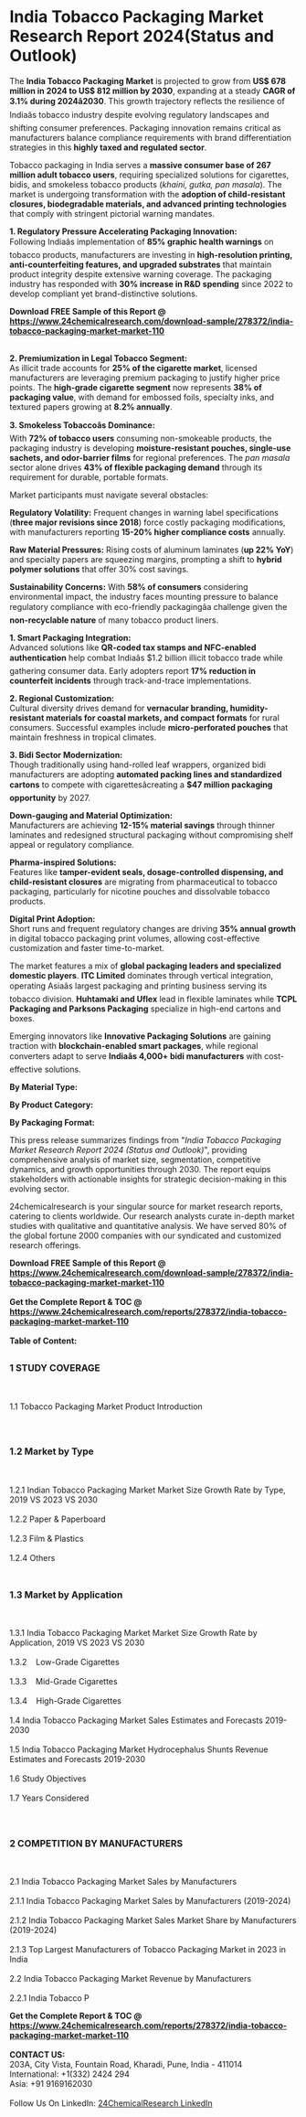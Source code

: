 <h1>India Tobacco Packaging Market Research Report 2024(Status and Outlook)</h1><p>The <strong>India Tobacco Packaging Market</strong> is projected to grow from <strong>US$ 678 million in 2024 to US$ 812 million by 2030</strong>, expanding at a steady <strong>CAGR of 3.1% during 2024â2030</strong>. This growth trajectory reflects the resilience of Indiaâs tobacco industry despite evolving regulatory landscapes and shifting consumer preferences. Packaging innovation remains critical as manufacturers balance compliance requirements with brand differentiation strategies in this <strong>highly taxed and regulated sector</strong>.</p><p>Tobacco packaging in India serves a <strong>massive consumer base of 267 million adult tobacco users</strong>, requiring specialized solutions for cigarettes, bidis, and smokeless tobacco products (<em>khaini, gutka, pan masala</em>). The market is undergoing transformation with the <strong>adoption of child-resistant closures, biodegradable materials, and advanced printing technologies</strong> that comply with stringent pictorial warning mandates.</p><p><strong>1. Regulatory Pressure Accelerating Packaging Innovation:</strong><br>
Following Indiaâs implementation of <strong>85% graphic health warnings</strong> on tobacco products, manufacturers are investing in <strong>high-resolution printing, anti-counterfeiting features, and upgraded substrates</strong> that maintain product integrity despite extensive warning coverage. The packaging industry has responded with <strong>30% increase in R&amp;D spending</strong> since 2022 to develop compliant yet brand-distinctive solutions.</p><div><b>Download FREE Sample of this Report @ 
            <a href="https://www.24chemicalresearch.com/download-sample/278372/india-tobacco-packaging-market-market-110">
            https://www.24chemicalresearch.com/download-sample/278372/india-tobacco-packaging-market-market-110</a></b></div><br><p><strong>2. Premiumization in Legal Tobacco Segment:</strong><br>
As illicit trade accounts for <strong>25% of the cigarette market</strong>, licensed manufacturers are leveraging premium packaging to justify higher price points. The <strong>high-grade cigarette segment</strong> now represents <strong>38% of packaging value</strong>, with demand for embossed foils, specialty inks, and textured papers growing at <strong>8.2% annually</strong>.</p><p><strong>3. Smokeless Tobaccoâs Dominance:</strong><br>
With <strong>72% of tobacco users</strong> consuming non-smokeable products, the packaging industry is developing <strong>moisture-resistant pouches, single-use sachets, and odor-barrier films</strong> for regional preferences. The <em>pan masala</em> sector alone drives <strong>43% of flexible packaging demand</strong> through its requirement for durable, portable formats.</p><p>Market participants must navigate several obstacles:</p><p><strong>Regulatory Volatility:</strong> Frequent changes in warning label specifications (<strong>three major revisions since 2018</strong>) force costly packaging modifications, with manufacturers reporting <strong>15-20% higher compliance costs</strong> annually.</p><p><strong>Raw Material Pressures:</strong> Rising costs of aluminum laminates (<strong>up 22% YoY</strong>) and specialty papers are squeezing margins, prompting a shift to <strong>hybrid polymer solutions</strong> that offer 30% cost savings.</p><p><strong>Sustainability Concerns:</strong> With <strong>58% of consumers</strong> considering environmental impact, the industry faces mounting pressure to balance regulatory compliance with eco-friendly packagingâa challenge given the <strong>non-recyclable nature</strong> of many tobacco product liners.</p><p><strong>1. Smart Packaging Integration:</strong><br>
Advanced solutions like <strong>QR-coded tax stamps and NFC-enabled authentication</strong> help combat Indiaâs $1.2 billion illicit tobacco trade while gathering consumer data. Early adopters report <strong>17% reduction in counterfeit incidents</strong> through track-and-trace implementations.</p><p><strong>2. Regional Customization:</strong><br>
Cultural diversity drives demand for <strong>vernacular branding, humidity-resistant materials for coastal markets, and compact formats</strong> for rural consumers. Successful examples include <strong>micro-perforated pouches</strong> that maintain freshness in tropical climates.</p><p><strong>3. Bidi Sector Modernization:</strong><br>
Though traditionally using hand-rolled leaf wrappers, organized bidi manufacturers are adopting <strong>automated packing lines and standardized cartons</strong> to compete with cigarettesâcreating a <strong>$47 million packaging opportunity</strong> by 2027.</p><p><strong>Down-gauging and Material Optimization:</strong><br>
        Manufacturers are achieving <strong>12-15% material savings</strong> through thinner laminates and redesigned structural packaging without compromising shelf appeal or regulatory compliance.</p><p><strong>Pharma-inspired Solutions:</strong><br>
        Features like <strong>tamper-evident seals, dosage-controlled dispensing, and child-resistant closures</strong> are migrating from pharmaceutical to tobacco packaging, particularly for nicotine pouches and dissolvable tobacco products.</p><p><strong>Digital Print Adoption:</strong><br>
        Short runs and frequent regulatory changes are driving <strong>35% annual growth</strong> in digital tobacco packaging print volumes, allowing cost-effective customization and faster time-to-market.</p><p>The market features a mix of <strong>global packaging leaders and specialized domestic players</strong>. <strong>ITC Limited</strong> dominates through vertical integration, operating Asiaâs largest packaging and printing business serving its tobacco division. <strong>Huhtamaki and Uflex</strong> lead in flexible laminates while <strong>TCPL Packaging and Parksons Packaging</strong> specialize in high-end cartons and boxes.</p><p>Emerging innovators like <strong>Innovative Packaging Solutions</strong> are gaining traction with <strong>blockchain-enabled smart packages</strong>, while regional converters adapt to serve <strong>Indiaâs 4,000+ bidi manufacturers</strong> with cost-effective solutions.</p><p><strong>By Material Type:</strong></p><p><strong>By Product Category:</strong></p><p><strong>By Packaging Format:</strong></p><p>This press release summarizes findings from "<em>India Tobacco Packaging Market Research Report 2024 (Status and Outlook)</em>", providing comprehensive analysis of market size, segmentation, competitive dynamics, and growth opportunities through 2030. The report equips stakeholders with actionable insights for strategic decision-making in this evolving sector.</p><p>24chemicalresearch is your singular source for market research reports, catering to clients worldwide. Our research analysts curate in-depth market studies with qualitative and quantitative analysis. We have served 80% of the global fortune 2000 companies with our syndicated and customized research offerings.</p><div><b>Download FREE Sample of this Report @ 
            <a href="https://www.24chemicalresearch.com/download-sample/278372/india-tobacco-packaging-market-market-110">
            https://www.24chemicalresearch.com/download-sample/278372/india-tobacco-packaging-market-market-110</a></b></div><br><div><b>Get the Complete Report & TOC @ 
            <a href="https://www.24chemicalresearch.com/reports/278372/india-tobacco-packaging-market-market-110">
            https://www.24chemicalresearch.com/reports/278372/india-tobacco-packaging-market-market-110</a></b></div><br>
            <b>Table of Content:</b><p><h2><span style="font-size:16px"><strong>1 STUDY COVERAGE</strong></span></h2><br />
<p>1.1 Tobacco Packaging Market Product Introduction</p><br />
<h2><span style="font-size:16px"><strong>1.2 Market by Type</strong></span></h2><br />
<p>1.2.1 Indian Tobacco Packaging Market Market Size Growth Rate by Type, 2019 VS 2023 VS 2030<br /><br />
1.2.2 Paper & Paperboard&nbsp;&nbsp; &nbsp;<br /><br />
1.2.3 Film & Plastics<br /><br />
1.2.4 Others<br /><br />
<h2><span style="font-size:16px"><strong>1.3 Market by Application</strong></span></h2><br />
<p>1.3.1 India Tobacco Packaging Market Market Size Growth Rate by Application, 2019 VS 2023 VS 2030<br /><br />
1.3.2&nbsp;&nbsp; &nbsp;Low-Grade Cigarettes<br /><br />
1.3.3&nbsp;&nbsp; &nbsp;Mid-Grade Cigarettes<br /><br />
1.3.4&nbsp;&nbsp; &nbsp;High-Grade Cigarettes<br /><br />
1.4 India Tobacco Packaging Market Sales Estimates and Forecasts 2019-2030<br /><br />
1.5 India Tobacco Packaging Market Hydrocephalus Shunts Revenue Estimates and Forecasts 2019-2030<br /><br />
1.6 Study Objectives<br /><br />
1.7 Years Considered</p><br />
<h2><span style="font-size:16px"><strong>2 COMPETITION BY MANUFACTURERS</strong></span></h2><br />
<p>2.1 India Tobacco Packaging Market Sales by Manufacturers<br /><br />
2.1.1 India Tobacco Packaging Market Sales by Manufacturers (2019-2024)<br /><br />
2.1.2 India Tobacco Packaging Market Sales Market Share by Manufacturers (2019-2024)<br /><br />
2.1.3 Top Largest Manufacturers of Tobacco Packaging Market in 2023 in India<br /><br />
2.2 India Tobacco Packaging Market Revenue by Manufacturers<br /><br />
2.2.1 India Tobacco P</p><div><b>Get the Complete Report & TOC @ 
            <a href="https://www.24chemicalresearch.com/reports/278372/india-tobacco-packaging-market-market-110">
            https://www.24chemicalresearch.com/reports/278372/india-tobacco-packaging-market-market-110</a></b></div><br><b>CONTACT US:</b><br>
            203A, City Vista, Fountain Road, Kharadi, Pune, India - 411014<br>
            International: +1(332) 2424 294<br>
            Asia: +91 9169162030 <br><br>
            Follow Us On LinkedIn: <a href="https://www.linkedin.com/company/24chemicalresearch/">24ChemicalResearch LinkedIn</a>